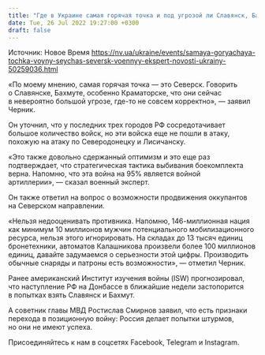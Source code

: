 ```yaml
---
title: "Где в Украине самая горячая точка и под угрозой ли Славянск, Бахмут и Краматорск — военный эксперт"
date: Tue, 26 Jul 2022 19:27:00 +0300
draft: false
---
```

Источник: Новое Время https://nv.ua/ukraine/events/samaya-goryachaya-tochka-voyny-seychas-seversk-voennyy-ekspert-novosti-ukrainy-50259036.html


«По моему мнению, самая горячая точка — это Северск. Говорить о Славянске, Бахмуте, особенно Краматорске, что они сейчас в невероятно большой угрозе, где-то не совсем корректно», — заявил Черник.

Он уточнил, что у последних трех городов РФ сосредотачивает большое количество войск, но эти войска еще не пошли в атаку, похожую на атаку по Северодонецку и Лисичанску.

«Это также довольно сдержанный оптимизм и это еще раз подтверждает, что стратегическая тактика выбивания боекомплекта верна. Напомню, что эта война на 95% является войной артиллерии», — сказал военный эксперт.

Он также ответил на вопрос о возможности продвижения оккупантов на Северском направлении.

«Нельзя недооценивать противника. Напомню, 146-миллионная нация как минимум 10 миллионов мужчин потенциального мобилизационного ресурса, нельзя этого игнорировать. На складах до 13 тысяч единиц бронетехники, автоматов Калашникова произвели более 100 миллионов единиц, давайте задумаемся о серьезности этой цифры. Производить обычные снаряды и патроны есть возможности», — отметил Черник.

Ранее американский Институт изучения войны (ISW) прогнозировал, что наступление РФ на Донбассе в ближайшие недели застопорится в попытках взять Славянск и Бахмут.

А советник главы МВД Ростислав Смирнов заявил, что есть признаки перехода в позиционную войну: Россия делает попытки штурмов, но они не имеют успеха.

Присоединяйтесь к нам в соцсетях Facebook, Telegram и Instagram.
